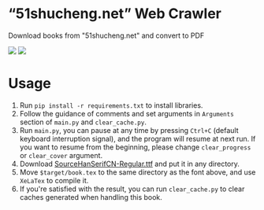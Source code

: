 # “51shucheng.net” Web Crawler

 Download books from "51shucheng.net" and convert to PDF

![](https://shields.io/badge/dependencies-Python_3.10-blue)
![](https://shields.io/badge/dependencies-XeLaTex-blue)

# Usage

1.   Run `pip install -r requirements.txt` to install libraries.
2.   Follow the guidance of comments and set arguments in `Arguments` section of `main.py` and `clear_cache.py`.
3.   Run `main.py`, you can pause at any time by pressing `Ctrl+C` (default keyboard interruption signal), and the program will resume at next run. If you want to resume from the beginning, please change `clear_progress` or `clear_cover` argument.
4.   Download [SourceHanSerifCN-Regular.ttf](https://github.com/wordshub/free-font/blob/master/assets/font/%E4%B8%AD%E6%96%87/%E6%80%9D%E6%BA%90%E5%AD%97%E4%BD%93%E7%B3%BB%E5%88%97/%E6%80%9D%E6%BA%90%E5%AE%8B%E4%BD%93/SourceHanSerifCN-Regular.ttf) and put it in any directory.
5.   Move `$target/book.tex` to the same directory as the font above, and use `XeLaTex` to compile it.
6.   If you're satisfied with the result, you can run `clear_cache.py` to clear caches generated when handling this book.

